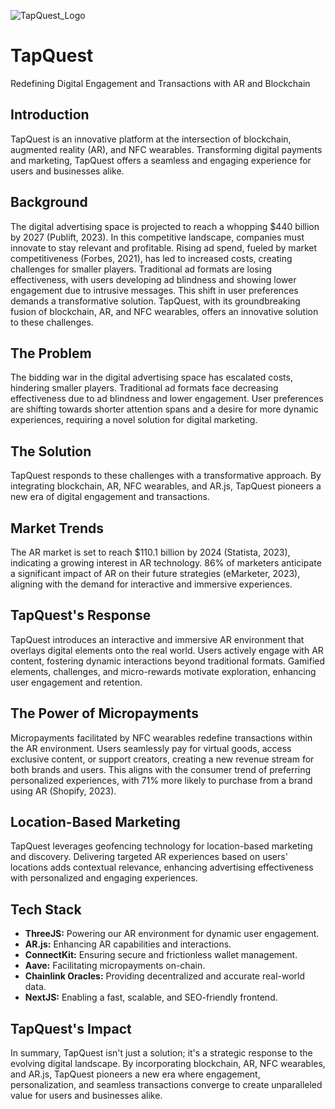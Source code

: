 ![TapQuest_Logo](https://github.com/TechieTeee/tapquest/assets/100870737/283fc5a5-0cce-4bfc-8654-2c6057fc7846)

# TapQuest
Redefining Digital Engagement and Transactions with AR and Blockchain

## Introduction
TapQuest is an innovative platform at the intersection of blockchain, augmented reality (AR), and NFC wearables. Transforming digital payments and marketing, TapQuest offers a seamless and engaging experience for users and businesses alike.

## Background
The digital advertising space is projected to reach a whopping $440 billion by 2027 (Publift, 2023). In this competitive landscape, companies must innovate to stay relevant and profitable. Rising ad spend, fueled by market competitiveness (Forbes, 2021), has led to increased costs, creating challenges for smaller players. Traditional ad formats are losing effectiveness, with users developing ad blindness and showing lower engagement due to intrusive messages. This shift in user preferences demands a transformative solution. TapQuest, with its groundbreaking fusion of blockchain, AR, and NFC wearables, offers an innovative solution to these challenges.

## The Problem
The bidding war in the digital advertising space has escalated costs, hindering smaller players. Traditional ad formats face decreasing effectiveness due to ad blindness and lower engagement. User preferences are shifting towards shorter attention spans and a desire for more dynamic experiences, requiring a novel solution for digital marketing.

## The Solution
TapQuest responds to these challenges with a transformative approach. By integrating blockchain, AR, NFC wearables, and AR.js, TapQuest pioneers a new era of digital engagement and transactions.

## Market Trends
The AR market is set to reach $110.1 billion by 2024 (Statista, 2023), indicating a growing interest in AR technology. 86% of marketers anticipate a significant impact of AR on their future strategies (eMarketer, 2023), aligning with the demand for interactive and immersive experiences.

## TapQuest's Response
TapQuest introduces an interactive and immersive AR environment that overlays digital elements onto the real world. Users actively engage with AR content, fostering dynamic interactions beyond traditional formats. Gamified elements, challenges, and micro-rewards motivate exploration, enhancing user engagement and retention.

## The Power of Micropayments
Micropayments facilitated by NFC wearables redefine transactions within the AR environment. Users seamlessly pay for virtual goods, access exclusive content, or support creators, creating a new revenue stream for both brands and users. This aligns with the consumer trend of preferring personalized experiences, with 71% more likely to purchase from a brand using AR (Shopify, 2023).

## Location-Based Marketing
TapQuest leverages geofencing technology for location-based marketing and discovery. Delivering targeted AR experiences based on users' locations adds contextual relevance, enhancing advertising effectiveness with personalized and engaging experiences.

## Tech Stack
- **ThreeJS:** Powering our AR environment for dynamic user engagement.
- **AR.js:** Enhancing AR capabilities and interactions.
- **ConnectKit:** Ensuring secure and frictionless wallet management.
- **Aave:** Facilitating micropayments on-chain.
- **Chainlink Oracles:** Providing decentralized and accurate real-world data.
- **NextJS:** Enabling a fast, scalable, and SEO-friendly frontend.

## TapQuest's Impact
In summary, TapQuest isn't just a solution; it's a strategic response to the evolving digital landscape. By incorporating blockchain, AR, NFC wearables, and AR.js, TapQuest pioneers a new era where engagement, personalization, and seamless transactions converge to create unparalleled value for users and businesses alike.

